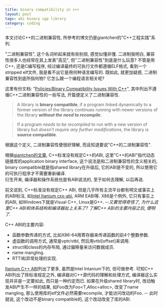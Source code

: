 ```yaml
---
title: binary compatibility in c++
layout: post
tags: abi binary cpp library
category: coding
---
```


本文讨论C++的二进制兼容性, 所参考的博文仍是giantchen的"C++工程实践"系列. 

"二进制兼容性", 这个名词听起来就有些别扭, 感觉似懂非懂. 二进制我明白, 兼容性很多人也经常在其上发表"高见", 但"二进制兼容性"到底是什么玩意? 不管是用C++, 还是C编写程序, 经过编译最终的可执行文件都遵循ELF格式, 看到一个stripped elf文件, 我是看不出它是用何种语言编写的. 既如此, 就更加疑惑, 二进制兼容性到底所指何物? 它怎么跟一个编程语言相关呢?

这里有份文档: "[Policies/Binary Compatibility Issues With C++](http://techbase.kde.org/Policies/Binary_Compatibility_Issues_With_C%2B%2B)", 其中列出不遵循C++二进制兼容性的一些写法, 开篇便定义了二进制兼容性.

> A library is **binary compatible**, if a program linked dynamically to a former version of the library continues running with newer versions of the library ***without the need to recompile***.

> If a program *needs to be recompiled* to run with a new version of library but *doesn't require any further modifications*, the library is **source compatible**.

根据这个定义, 二进制兼容性便很好理解, 而且知道要说"C++的二进制兼容性".

根据[giantchen的文章](http://www.cnblogs.com/Solstice/archive/2011/03/09/1978024.html), C++标准没有规定C++的ABI, 这里"C++的ABI"指代动态链接库的application binary interface, 这个说法是和二进制兼容性的含义相关的, binary compatible就是指shared library在升级后, 它的ABI是不变的, 所以使用它的可执行程序才不需要重新编译.  
衍生开来, 编译器和操作系统也是有ABI说法的, 至于如何去理解, 以后再说.

前文说到, C++标准没有规定C++ ABI, 但是几乎所有主流平台都有明文或事实上的ABI标注, 如[Intel Itanium cxx-abi]( http://www.codesourcery.com/public/cxx-abi/abi.html), ARM EABI等. X86是个例外, 它只有事实上的ABI, 如Windows下就是Visual C++, Linux是G++. --*又要觉得奇怪了, 为什么这里C++ ABI和体系结构和编译器扯上关系了? 了解C++ ABI的主要内容之后, 便明了.*

C++ ABI的主要内容:  
- 函数参数传递的方式, 比如X86-64用寄存器来传递函数的前4个整数参数.  
- 虚函数的调用方式, 通常是vptr/vtbl, 然后用vtbl[offset]来调用.  
- struct和class的内存布局, 通过偏移量来访问数据成员.  
- name mangling.  
- RTTI和异常处理的实现.  

[Itanium C++ ABI](http://sourcery.mentor.com/public/cxx-abi/abi.html#normal-call)列出了更多, 虽然是Intel Intanium下的, 但可做参考. 可知C++ ABI列出了除标准规定之外, 编译器对C++源代码的理解和处理方式, 编译器这么实现并非是一定要如此, 而只是一种约定而已. 如果在升级shared library时, 改动触发ABI产生不一样的结果, 如Foo<T>改为Foo<T,Alloc=alloc<T>>, 改变了name mangling, 那么使用库的elf文件必然需要recompile, 才能访问改动的Foo. -- 此时就说, 这个改动不是binary compatible的, 这个改动改变了库的ABI.

